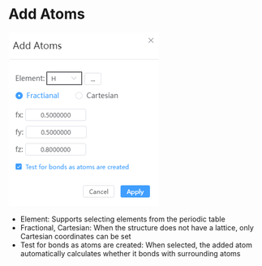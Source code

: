 # Add Atoms

![](./nested/qstudio_manual_build_addatom.png)

- Element: Supports selecting elements from the periodic table
- Fractional, Cartesian: When the structure does not have a lattice, only Cartesian coordinates can be set
- Test for bonds as atoms are created: When selected, the added atom automatically calculates whether it bonds with surrounding atoms